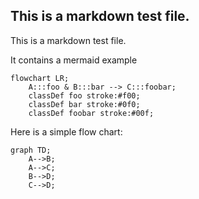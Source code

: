 ## This is a markdown test file.

This is a markdown test file.

It contains a mermaid example

```mermaid
flowchart LR;
    A:::foo & B:::bar --> C:::foobar;
    classDef foo stroke:#f00;
    classDef bar stroke:#0f0;
    classDef foobar stroke:#00f;
```

Here is a simple flow chart:

```mermaid
graph TD;
    A-->B;
    A-->C;
    B-->D;
    C-->D;
```

